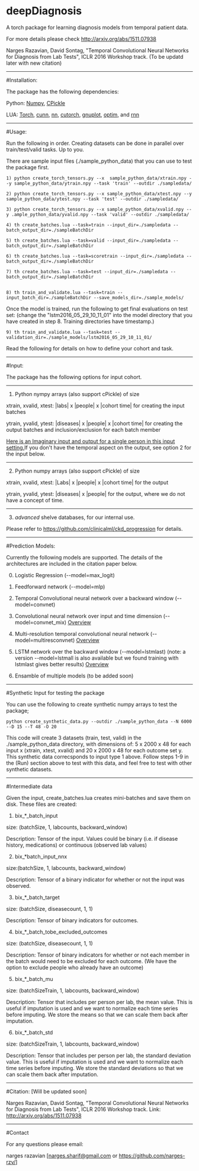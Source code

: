 # deepDiagnosis
A torch package for learning diagnosis models from temporal patient data.

For more details please check http://arxiv.org/abs/1511.07938 

Narges Razavian, David Sontag, "Temporal Convolutional Neural Networks for Diagnosis from Lab Tests", ICLR 2016 Workshop track. (To be updatd later with new citation)

----------------------------------------------------
#Installation:

The package has the following dependencies:

Python: [Numpy](http://www.scipy.org/scipylib/download.html), [CPickle](https://pymotw.com/2/pickle/)

LUA: [Torch](http://torch.ch/docs/getting-started.html), [cunn](https://github.com/torch/cunn), [nn](https://github.com/torch/nn), [cutorch](https://github.com/torch/cutorch), [gnuplot](https://github.com/torch/gnuplot), [optim](https://github.com/torch/optim), and [rnn](https://github.com/Element-Research/rnn)

----------------------------------------------------
#Usage:


Run the following in order. Creating datasets can be done in parallel over train/test/valid tasks. Up to you.

There are sample input files (./sample_python_data) that you can use to test the package first. 


	1) python create_torch_tensors.py --x  sample_python_data/xtrain.npy --y sample_python_data/ytrain.npy --task 'train' --outdir ./sampledata/

	2) python create_torch_tensors.py --x sample_python_data/xtest.npy --y sample_python_data/ytest.npy --task 'test' --outdir ./sampledata/

	3) python create_torch_tensors.py --x sample_python_data/xvalid.npy --y .ample_python_data/yvalid.npy --task 'valid' --outdir ./sampledata/

	4) th create_batches.lua --task=train --input_dir=./sampledata --batch_output_dir=./sampleBatchDir 

	5) th create_batches.lua --task=valid --input_dir=./sampledata --batch_output_dir=./sampleBatchDir 

	6) th create_batches.lua --task=scoretrain --input_dir=./sampledata --batch_output_dir=./sampleBatchDir 

	7) th create_batches.lua --task=test --input_dir=./sampledata --batch_output_dir=./sampleBatchDir


	8) th train_and_validate.lua --task=train --input_batch_dir=./sampleBatchDir --save_models_dir=./sample_models/


Once the model is trained, run the following to get final evaluations on test set: (change the "lstm2016_05_29_10_11_01" into the model directory that you have created in step 8. Training directories have timestamp.)


	9) th train_and_validate.lua --task=test --validation_dir=./sample_models/lstm2016_05_29_10_11_01/

Read the following for details on how to define your cohort and task.

----------------------------------------------------
#Input: 

The package has the following options for input cohort.

----

1) Python nympy arrays (also support cPickle) of size 

xtrain, xvalid, xtest: |labs| x |people| x |cohort time| for creating the input batches
	
ytrain, yvalid, ytest: |diseases| x |people| x |cohort time| for creating the output batches and inclusion/exclusion for each batch member

[Here is an Imaginary input and output for a single person in this input setting.](https://github.com/clinicalml/deepDiagnosis/blob/master/doc/overview.pdf "An imaginary input and output for a single person.")If you don't have the temporal aspect on the output, see option 2 for the input below.

----
	
2) Python numpy arrays (also support cPickle) of size

xtrain, xvalid, xtest: |Labs| x |people| x |cohort time| for the output
	
ytrain, yvalid, ytest: |diseases| x |people| for the output, where we do not have a concept of time.

---

3) *advanced* shelve databases, for our internal use.

Please refer to https://github.com/clinicalml/ckd_progression for details.

----------------------------------------------------

#Prediction Models:

Currently the following models are supported. The details of the architectures are included in the citation paper below.


0) Logistic Regression  (--model=max_logit)

1) Feedforward network  (--model=mlp)

2) Temporal Convolutional neural network over a backward window   (--model=convnet) 

3) Convolutional neural network over input and time dimension  (--model=convnet_mix)  [Overview](https://github.com/clinicalml/deepDiagnosis/blob/master/doc/conv_arch2.pdf "Overview")

4) Multi-resolution temporal convolutional neural network  (--model=multiresconvnet)
[Overview](https://github.com/clinicalml/deepDiagnosis/blob/master/doc/conv_arch1pdf "Overview")

5) LSTM network over the backward window  (--model=lstmlast) (note: a version --model=lstmall is also available but we found training with lstmlast gives better results)
[Overview](https://github.com/clinicalml/deepDiagnosis/blob/master/doc/lstm_last.pdf"Overview")

6) Ensamble of multiple models  (to be added soon)


----------------------------------------------------
#Synthetic Input for testing the package

You can use the following to create synthetic numpy arrays to test the package;

	python create_synthetic_data.py --outdir ./sample_python_data --N 6000  --D 15 --T 48 -O 20

This code will create 3 datasets (train, test, valid) in the ./sample_python_data directory, with dimensions of: 5 x  2000 x 48 for each input x (xtrain, xtest, xvalid) and 20 x  2000 x  48 for each outcome set y. This synthetic data correcsponds to input type 1 above. Follow steps 1-9 in the (Run) section above to test with this data, and feel free to test with other synthetic datasets.

----------------------------------------------------
#Intermediate data

Given the input, create_batches.lua creates mini-batches and save them on disk. These files are created:

1) bix_*_batch_input

size: (batchSize, 1, labcounts, backward_window)

Description: Tensor of the input. Values could be binary (i.e. if disease history, medications)  or continuous (observed lab values)

2) bix_*batch_input_nnx

size:(batchSize, 1, labcounts, backward_window)

Description: Tensor of a binary indicator for whether or not the input was observed.

3) bix_*_batch_target

size: (batchSize, diseasecount, 1, 1)

Description: Tensor of binary indicators for outcomes.

4) bix_*_batch_tobe_excluded_outcomes 

size: (batchSize, diseasecount, 1, 1)

Description: Tensor of binary indicators for whether or not each member in the batch would need to be excluded for each outcome. (We have the option to exclude people who already have an outcome)

5) bix_*_batch_mu

size: (batchSizeTrain, 1, labcounts, backward_window)

Description: Tensor that includes per person per lab, the mean value. This is useful if imputation is used and we want to normalize each time series before imputing. We store the means so that we can scale them back after imputation.

6) bix_*_batch_std

size: (batchSizeTrain, 1, labcounts, backward_window)

Description: Tensor that includes per person per lab, the standard deviation value. This is useful if imputation is used and we want to normalize each time series before imputing. We store the standard deviations so that we can scale them back after imputation.


----------------------------------------------------

#Citation: [Will be updated soon]

Narges Razavian, David Sontag, "Temporal Convolutional Neural Networks 
for Diagnosis from Lab Tests", ICLR 2016 Workshop track.
Link: http://arxiv.org/abs/1511.07938 

----------------------------------------------------
#Contact

For any questions please email:

narges razavian [narges.sharif@gmail.com or https://github.com/narges-rzv/]

